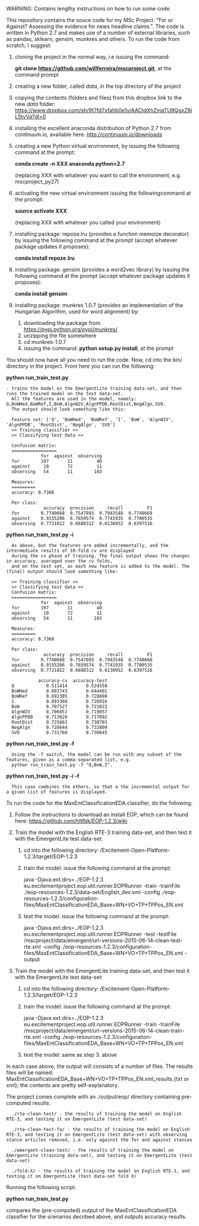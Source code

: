 WARNING: Contains lengthy instructions on how to run some code.

This repository contains the souce code for my MSc Project: "For or Against? Assessing the evidence for news headline claims.". The code is written in Python 2.7 and makes use of a number of external libraries, such as pandas, sklearn, gensim, munkres and others. To run the code from scratch, I suggest:

1. cloning the project in the normal way, i.e issuing the command: 
      
      **git clone https://github.com/willferreira/mscproject.git**, at the command prompt

2. creating a new folder, called *data*,  in the top directory of the project
3. copying the contents (folders and files) from this dropbox link to the new *data* folder: https://www.dropbox.com/sh/9t7fd7xfahb0e1v/AACtdXhZmaTU9QgxZ8jL5tyVa?dl=0
4. installing the excellent anaconda distribution of Python 2.7 from continuum.io, available here: http://continuum.io/downloads 
5. creating a new Python virtual environment, by issuing the following command at the prompt:

      **conda create -n XXX anaconda python=2.7** 
   
   (replacing XXX with whatever you want to call the environment, e.g. mscproject_py27)
6. activating the new virtual environment issuing the followingcommand at the prompt:

      **source activate XXX** 
      
   (replacing XXX with whatever you called your environment)
7. installing package: repoze.lru (provides a function memoize decorator) by issuing the following command at the 
   prompt (accept whatever package updates it proposes):

      **conda install repoze.lru**
      
8. installing package: gensim (provides a word2vec library) by issuing the following command at the prompt 
   (accept whatever package updates it proposes):

      **conda install gensim**
      
9. installing package: munkres 1.0.7 (provides an implementation of the Hungarian Algorithm, used for word alignment) by:
    1. downloading the package from https://pypi.python.org/pypi/munkres/
    2. unzipping the file somewhere
    3. cd munkres-1.0.7
    4. issuing the command: **python setup.py install**, at the prompt

You should now have all you need to run the code. Now, cd into the bin/ directory in the project. From here you can run the following:

**python run_train_test.py**

    - trains the model on the EmergentLite training data-set, and then runs the trained model on the test data-set. 
      All the features are used in the model, namely: Q,BoWHed,BoWRef,I,BoW,AlgnW2V,AlgnPPDB,RootDist,NegAlgn,SVO. 
      The output should look something like this:
      
      Feature set: ['Q', 'BoWHed', 'BoWRef', 'I', 'BoW', 'AlgnW2V', 'AlgnPPDB', 'RootDist', 'NegAlgn', 'SVO']
      >> Training classifier <<
      >> Classifying test data <<
      
      Confusion matrix:
      =================
                 for  against  observing
      for        197       11         40
      against     10       72         11
      observing   54       11        103
      
      Measures:
      =========
      accuracy: 0.7308
      
      Per class:
                  accuracy  precision     recall         F1
      for        0.7740668  0.7547893  0.7943548  0.7740668
      against    0.9155206  0.7659574  0.7741935  0.7700535
      observing  0.7721022  0.6688312  0.6130952  0.6397516
      
**python run_train_test.py -i**

      As above, but the features are added incrementally, and the intermediate results of 10-fold cv are displayed 
      during the cv phase of training. The final output shows the changes in accuracy, averaged over the cv folds, 
      and on the test set, as each new feature is added to the model. The (final) output should look something like:
      
      >> Training classifier <<
      >> Classifying test data <<
      Confusion matrix:
      =================
                 for  against  observing
      for        197       11         40
      against     10       72         11
      observing   54       11        103
      
      Measures:
      =========
      accuracy: 0.7308
      
      Per class:
                  accuracy  precision     recall         F1
      for        0.7740668  0.7547893  0.7943548  0.7740668
      against    0.9155206  0.7659574  0.7741935  0.7700535
      observing  0.7721022  0.6688312  0.6130952  0.6397516
      
                accuracy-cv  accuracy-test
      Q            0.511414       0.524558
      BoWHed       0.601743       0.644401
      BoWRef       0.692385       0.728880
      I            0.693368       0.726916
      BoW          0.707527       0.721022
      AlgnW2V      0.706851       0.719057
      AlgnPPDB     0.713028       0.717092
      RootDist     0.725663       0.738703
      NegAlgn      0.726644       0.732809
      SVO          0.731760       0.730845
      
**python run_train_test.py -f <command-separated list of feaures>**

      Using the -f switch, the model can be run with any subset of the features, given as a comma-separated list, e.g.
      python run_train_test.py -f "Q,BoW,I".
      
**python run_train_test.py -i -f <command-separated list of feaures>**

      This case combines the others, so that a the incremental output for a given list of features is displayed.

To run the code for the MaxEntClassificationEDA classifier, do the following:

1. Follow the instructions to download an install EOP, which can be found here: https://github.com/hltfbk/EOP-1.2.3/wiki
2. Train the model with the English RTE-3 training data-set, and then test it with the EmergentLite test data-set: 

      1. cd into the following directory: <where you installed EOP>/Excitement-Open-Platform-1.2.3/target/EOP-1.2.3
      2. train the model: issue the following command at the prompt:
      
            java -Djava.ext.dirs=../EOP-1.2.3 eu.excitementproject.eop.util.runner.EOPRunner -train -trainFile ./eop-resources-1.2.3/data-set/English_dev.xml -config ./eop-resources-1.2.3/configuration-files/MaxEntClassificationEDA_Base+WN+VO+TP+TPPos_EN.xml
            
      3. test the model: issue the following command at the prompt:
      
            java -Djava.ext.dirs=../EOP-1.2.3 eu.excitementproject.eop.util.runner.EOPRunner -test -testFile <path to where mscproject was cloned>/mscproject/data/emergent/url-versions-2015-06-14-clean-test-rte.xml -config ./eop-resources-1.2.3/configuration-files/MaxEntClassificationEDA_Base+WN+VO+TP+TPPos_EN.xml -output <where you want the output to go>
            
3. Train the model with the EmergentLite training data-set, and then test it with the EmergentLite test data-set:

      1. cd into the following directory: <where you installed EOP>/Excitement-Open-Platform-1.2.3/target/EOP-1.2.3
      2. train the model: issue the following command at the prompt:
      
            java -Djava.ext.dirs=../EOP-1.2.3 eu.excitementproject.eop.util.runner.EOPRunner -train -trainFile <path to where mscproject was cloned>/mscproject/data/emergent/url-versions-2015-06-14-clean-train-rte.xml -config ./eop-resources-1.2.3/configuration-files/MaxEntClassificationEDA_Base+WN+VO+TP+TPPos_EN.xml
            
      3. test the model: same as step 3. above
      
In each case above, the output will consists of a number of files. The results files will be named: MaxEntClassificationEDA_Base+WN+VO+TP+TPPos_EN.xml_results.{txt or xml}; the contents are pretty self-explanatory.

The project comes complete with an ./output/eop/ directory containing pre-computed results:

      ./rte-clean-test/ - the results of training the model on English RTE-3, and testing it on EmergentLite (test data-set)
      
      ./rte-clean-test-fa/ - the results of training the model on English RTE-3, and testing it on EmergentLite (test data-set) with observing stance articles removed, i.e. only against the for and against stances
      
      ./emergent-clean-test/ - the results of training the model on EmergentLite (training data-set), and testing it on EmergentLite (test data-set)
      
      ./fold-X/ - the results of training the model on English RTE-3, and testing it on EmergentLite (test data-set fold X)
      
Running the following script:

**python run_train_test.py**

compares the (pre-computed) output of the MaxEntClassificationEDA classifier for the scenarios decribed above, and outputs accuracy results.

      







